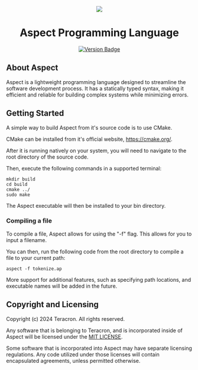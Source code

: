 <div align="center">
  <img src="https://i.imgur.com/LAhLqgx.png" />
</div>

<div align="center">
  <h1>Aspect Programming Language</h1>
</div>

<div align="center">
  <a href="">
    <img src="https://img.shields.io/badge/version-0.3.1-pink" alt="Version Badge">
  </a>
</div>

## About Aspect
Aspect is a lightweight programming language designed to streamline the software development process. It has a statically typed syntax,
making it efficient and reliable for building complex systems while minimizing errors.

## Getting Started

A simple way to build Aspect from it's source code is to use CMake.

CMake can be installed from it's official website, https://cmake.org/.

After it is running natively on your system, you will need to navigate to the root directory of the source code.

Then, execute the following commands in a supported terminal:

```
mkdir build
cd build
cmake ../
sudo make
```

The Aspect executable will then be installed to your bin directory.

### Compiling a file

To compile a file, Aspect allows for using the "-f" flag. This allows for you to input a filename.

You can then, run the following code from the root directory to compile a file to your current path:

```
aspect -f tokenize.ap
```

More support for additional features, such as specifying path locations, and executable names will be added in the future.


## Copyright and Licensing
Copyright (c) 2024 Teracron. All rights reserved.

Any software that is belonging to Teracron, and is incorporated inside of Aspect will be licensed under the [MIT LICENSE](https://github.com/saviongoslee/Aspect/blob/main/README.md).

Some software that is incorporated into Aspect may have separate licensing regulations. Any code utilized under those licenses will contain encapsulated agreements, unless permitted otherwise.
